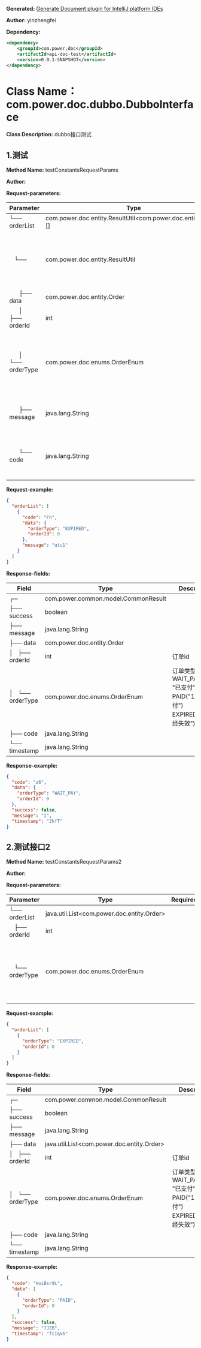 **Generated:** [Generate Document plugin for IntelliJ platform IDEs](https://plugins.jetbrains.com/plugin/13086-generate-document)

**Author:** yinzhengfei

**Dependency:**
``` xml
<dependency>
	<groupId>com.power.doc</groupId>
	<artifactId>api-doc-test</artifactId>
	<version>0.0.1-SNAPSHOT</version>
</dependency>
```

# Class Name：com.power.doc.dubbo.DubboInterface

**Class Description:** dubbo接口测试

## 1.测试
**Method Name:** testConstantsRequestParams

**Author:**

**Request-parameters:**

Parameter|Type|Required|DefaultValue|Description
---|---|---|---|---
└── orderList|com.power.doc.entity.ResultUtil&lt;com.power.doc.entity.Order&gt;[]|&nbsp;|&nbsp;|&nbsp;
&nbsp;&nbsp; └── &nbsp;|com.power.doc.entity.ResultUtil|&nbsp;|&nbsp;|Author: hcy<br/>Version: 1.0.0V<br/>Date:  2019/12/5 10:32<br/>Description: 正常返回工具类
&nbsp;&nbsp; &nbsp;&nbsp; ├── data|com.power.doc.entity.Order|&nbsp;|&nbsp;|返回数据
&nbsp;&nbsp; &nbsp;&nbsp; │&nbsp;&nbsp; ├── orderId|int|&nbsp;|0|订单id
&nbsp;&nbsp; &nbsp;&nbsp; │&nbsp;&nbsp; └── orderType|com.power.doc.enums.OrderEnum|&nbsp;|&nbsp;|订单类型<br/>WAIT_PAY("0", "已支付")<br/>PAID("1", "已支付")<br/>EXPIRED("2","已经失效")
&nbsp;&nbsp; &nbsp;&nbsp; ├── message|java.lang.String|&nbsp;|&nbsp;|ok: 接口业务成功返回<br/>其他返回表示相应的错误提示
&nbsp;&nbsp; &nbsp;&nbsp; └── code|java.lang.String|&nbsp;|&nbsp;|0: 表示业务正常返回<br/>非0: 则表示业务异常, msg会有相应的异常信息

**Request-example:**
``` json
{
  "orderList": [
    {
      "code": "Fn",
      "data": {
        "orderType": "EXPIRED",
        "orderId": 0
      },
      "message": "utu1"
    }
  ]
}
```

**Response-fields:**

Field|Type|Description
---|---|---
┌─&nbsp; |com.power.common.model.CommonResult|&nbsp;
├── success|boolean|&nbsp;
├── message|java.lang.String|&nbsp;
├── data|com.power.doc.entity.Order|&nbsp;
│&nbsp;&nbsp; ├── orderId|int|订单id
│&nbsp;&nbsp; └── orderType|com.power.doc.enums.OrderEnum|订单类型<br/>WAIT_PAY("0", "已支付")<br/>PAID("1", "已支付")<br/>EXPIRED("2","已经失效")
├── code|java.lang.String|&nbsp;
└── timestamp|java.lang.String|&nbsp;

**Response-example:**
``` json
{
  "code": "z6",
  "data": {
    "orderType": "WAIT_PAY",
    "orderId": 0
  },
  "success": false,
  "message": "I",
  "timestamp": "JkfT"
}
```

## 2.测试接口2
**Method Name:** testConstantsRequestParams2

**Author:**

**Request-parameters:**

Parameter|Type|Required|DefaultValue|Description
---|---|---|---|---
└── orderList|java.util.List&lt;com.power.doc.entity.Order&gt;|&nbsp;|&nbsp;|
&nbsp;&nbsp; ├── orderId|int|&nbsp;|0|订单id
&nbsp;&nbsp; └── orderType|com.power.doc.enums.OrderEnum|&nbsp;|&nbsp;|订单类型<br/>WAIT_PAY("0", "已支付")<br/>PAID("1", "已支付")<br/>EXPIRED("2","已经失效")

**Request-example:**
``` json
{
  "orderList": [
    {
      "orderType": "EXPIRED",
      "orderId": 0
    }
  ]
}
```

**Response-fields:**

Field|Type|Description
---|---|---
┌─&nbsp; |com.power.common.model.CommonResult|&nbsp;
├── success|boolean|&nbsp;
├── message|java.lang.String|&nbsp;
├── data|java.util.List&lt;com.power.doc.entity.Order&gt;|&nbsp;
│&nbsp;&nbsp; ├── orderId|int|订单id
│&nbsp;&nbsp; └── orderType|com.power.doc.enums.OrderEnum|订单类型<br/>WAIT_PAY("0", "已支付")<br/>PAID("1", "已支付")<br/>EXPIRED("2","已经失效")
├── code|java.lang.String|&nbsp;
└── timestamp|java.lang.String|&nbsp;

**Response-example:**
``` json
{
  "code": "HoiBsr9L",
  "data": [
    {
      "orderType": "PAID",
      "orderId": 0
    }
  ],
  "success": false,
  "message": "7JZB",
  "timestamp": "fcIqV6"
}
```